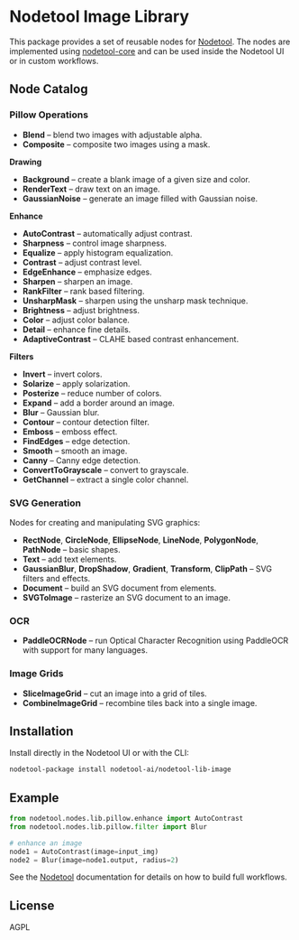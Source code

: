 # Nodetool Image Library

This package provides a set of reusable nodes for [Nodetool](https://github.com/nodetool-ai/nodetool). The nodes are implemented using [nodetool-core](https://github.com/nodetool-ai/nodetool-core) and can be used inside the Nodetool UI or in custom workflows.

## Node Catalog

### Pillow Operations

* **Blend** – blend two images with adjustable alpha.
* **Composite** – composite two images using a mask.

**Drawing**

* **Background** – create a blank image of a given size and color.
* **RenderText** – draw text on an image.
* **GaussianNoise** – generate an image filled with Gaussian noise.

**Enhance**

* **AutoContrast** – automatically adjust contrast.
* **Sharpness** – control image sharpness.
* **Equalize** – apply histogram equalization.
* **Contrast** – adjust contrast level.
* **EdgeEnhance** – emphasize edges.
* **Sharpen** – sharpen an image.
* **RankFilter** – rank based filtering.
* **UnsharpMask** – sharpen using the unsharp mask technique.
* **Brightness** – adjust brightness.
* **Color** – adjust color balance.
* **Detail** – enhance fine details.
* **AdaptiveContrast** – CLAHE based contrast enhancement.

**Filters**

* **Invert** – invert colors.
* **Solarize** – apply solarization.
* **Posterize** – reduce number of colors.
* **Expand** – add a border around an image.
* **Blur** – Gaussian blur.
* **Contour** – contour detection filter.
* **Emboss** – emboss effect.
* **FindEdges** – edge detection.
* **Smooth** – smooth an image.
* **Canny** – Canny edge detection.
* **ConvertToGrayscale** – convert to grayscale.
* **GetChannel** – extract a single color channel.

### SVG Generation

Nodes for creating and manipulating SVG graphics:

* **RectNode**, **CircleNode**, **EllipseNode**, **LineNode**, **PolygonNode**, **PathNode** – basic shapes.
* **Text** – add text elements.
* **GaussianBlur**, **DropShadow**, **Gradient**, **Transform**, **ClipPath** – SVG filters and effects.
* **Document** – build an SVG document from elements.
* **SVGToImage** – rasterize an SVG document to an image.

### OCR

* **PaddleOCRNode** – run Optical Character Recognition using PaddleOCR with support for many languages.

### Image Grids

* **SliceImageGrid** – cut an image into a grid of tiles.
* **CombineImageGrid** – recombine tiles back into a single image.

## Installation

Install directly in the Nodetool UI or with the CLI:

```bash
nodetool-package install nodetool-ai/nodetool-lib-image
```

## Example

```python
from nodetool.nodes.lib.pillow.enhance import AutoContrast
from nodetool.nodes.lib.pillow.filter import Blur

# enhance an image
node1 = AutoContrast(image=input_img)
node2 = Blur(image=node1.output, radius=2)
```

See the [Nodetool](https://github.com/nodetool-ai/nodetool) documentation for details on how to build full workflows.

## License

AGPL

